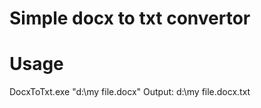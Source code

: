# Simple docx to txt convertor

# Usage 

 DocxToTxt.exe "d:\\my file.docx"
 Output: d:\\my file.docx.txt